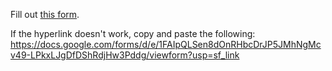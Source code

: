 Fill out [this form](https://docs.google.com/forms/d/e/1FAIpQLSen8dOnRHbcDrJP5JMhNgMcv49-LPkxLJgDfDShRdjHw3Pddg/viewform?usp=sf_link). 

If the hyperlink doesn't work, copy and paste the following: https://docs.google.com/forms/d/e/1FAIpQLSen8dOnRHbcDrJP5JMhNgMcv49-LPkxLJgDfDShRdjHw3Pddg/viewform?usp=sf_link
